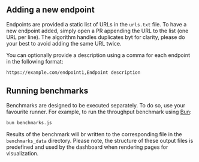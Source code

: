 ## Adding a new endpoint

Endpoints are provided a static list of URLs in the `urls.txt` file. To have a new endpoint added, simply open a PR appending the URL to the list (one URL per line). The algorithm handles duplicates byt for clarity, please do your best to avoid adding the same URL twice.

You can optionally provide a description using a comma for each endpoint in the following format:

```
https://example.com/endpoint1,Endpoint description
```

## Running benchmarks

Benchmarks are designed to be executed separately. To do so, use your favourite runner. For example, to run the throughput benchmark using [Bun](https://bun.sh):

```bash
bun benchmarks.js
```

Results of the benchmark will br written to the corresponding file in the `benchmarks_data` directory. Please note, the structure of these output files is predefined and used by the dashboard when rendering pages for visualization.
